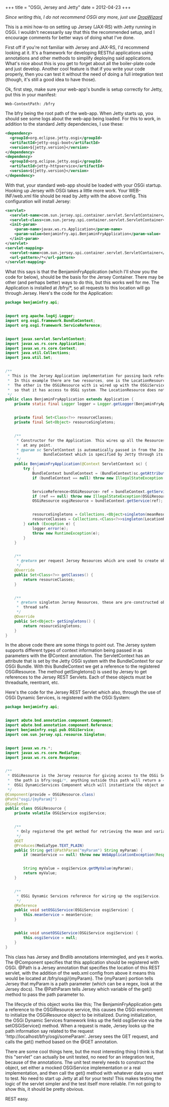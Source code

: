 +++
title = "OSGi, Jersey and Jetty"
date = 2012-04-23
+++

*Since writing this, I do not recommend OSGi any more, just use [DropWizard](http://www.dropwizard.io)*

This is a mini how-to on setting up Jersey (JAX-RS) with Jetty running in OSGi. I wouldn't necessarily say that this the recommended setup, and I encourage comments for better ways of doing what I've done.

First off if you're not familiar with Jersey and JAX-RS, I'd recommend looking at it. It's a framework for developing RESTful applications using annotations and other methods to simplify deploying said applications. What's nice about this is you get to forget about all the boiler-plate code and just develop. Another cool feature is that if you write your code properly, then you can test it without the need of doing a full integration test (though, it's still a good idea to have those).

Ok, first step, make sure your web-app's bundle is setup correctly for Jetty, put this in your manifest:

```
Web-ContextPath: /bfry
```

The bfry being the root path of the web-app. When Jetty starts up, you should see some logs about the web-app being loaded. For this to work, in addition to the standard Jetty dependencies, I use these:

```xml
<dependency>
  <groupId>org.eclipse.jetty.osgi</groupId>
  <artifactId>jetty-osgi-boot</artifactId>
  <version>${jetty.version}</version>
</dependency>
<dependency>
  <groupId>org.eclipse.jetty.osgi</groupId>
  <artifactId>jetty-httpservice</artifactId>
  <version>${jetty.version}</version>
</dependency>
```

With that, your standard web-app should be loaded with your OSGi startup. Hooking up Jersey with OSGi takes a little more work. Your WEB-INF/web.xml file should be read by Jetty with the above config. This configuration will install Jersey:

```xml
<servlet>
  <servlet-name>com.sun.jersey.spi.container.servlet.ServletContainer</servlet-name>
  <servlet-class>com.sun.jersey.spi.container.servlet.ServletContainer</servlet-class>
  <init-param>
    <param-name>javax.ws.rs.Application</param-name>
    <param-value>benjaminfry.api.BenjaminFryApplication</param-value>
  </init-param>
</servlet>
<servlet-mapping>
  <servlet-name>com.sun.jersey.spi.container.servlet.ServletContainer</servlet-name>
  <url-pattern>/*</url-pattern>
</servlet-mapping>
```

What this says is that the BenjaminFryApplication (which I'll show you the code for below), should be the basis for the Jersey Container. There may be other (and perhaps better) ways to do this, but this works well for me. The Application is installed at /bfry/*, so all requests to this location will go through Jersey. Here's the code for the Application:


```java
package benjaminfry.api;


import org.apache.log4j.Logger;
import org.osgi.framework.BundleContext;
import org.osgi.framework.ServiceReference;


import javax.servlet.ServletContext;
import javax.ws.rs.core.Application;
import javax.ws.rs.core.Context;
import java.util.Collections;
import java.util.Set;


/**
 * This is the Jersey Application implementation for passing back references to the Jersey Resource handlers.
 *  In this example there are two resources, one is the LocationResource which implements the Location app.
 *  The other is the OSGiResource with is wired up with the OSGiService
 *  so that it has access to OSGi system. The LocationResource does not, so I won't show that one.
 */
public class BenjaminFryApplication extends Application {
    private static final Logger logger = Logger.getLogger(BenjaminFryApplication.class);


    private final Set<Class<?>> resourceClasses;
    private final Set<Object> resourceSingletons;


    /**
     * Constructor for the Application. This wires up all the Resources and stores the final map for retrieval
     *  at any point.
     * @param sc ServletContext is automatically passed in from the Jersey framework, this is used to retrieve the OSGi
     *           BundleContext which is specified by Jetty through its OSGi support.
     */
    public BenjaminFryApplication(@Context ServletContext sc) {
        try {
            BundleContext bundleContext = (BundleContext)sc.getAttribute("osgi-bundlecontext");
            if (bundleContext == null) throw new IllegalStateException("osgi-bundlecontext not registered");


            ServiceReference<OSGiResource> ref = bundleContext.getServiceReference(OSGiResource.class);
            if (ref == null) throw new IllegalStateException(OSGiResource.class.getSimpleName() + " not registered");
            OSGiResource osgiResource = bundleContext.getService(ref);


            resourceSingletons = Collections.<Object>singleton(meanResource);
            resourceClasses = Collections.<Class<?>>singleton(LocationResource.class);
        } catch (Exception e) {
            logger.error(e);
            throw new RuntimeException(e);
        }
    }


    /**
     * @return per request Jersey Resources which are used to create objects for handling the request.
     */
    @Override
    public Set<Class<?>> getClasses() {
        return resourceClasses;
    }


    /**
     * @return singleton Jersey Resources, these are pre-constructed objects, each one needs to be idempotent and
     *  thread safe.
     */
    @Override
    public Set<Object> getSingletons() {
        return resourceSingletons;
    }
}
```

In the above code there are some things to point out. The Jersey system supports different types of context information being passed in as parameters with the @Context annotation. The ServletContext has an attribute that is set by the Jetty OSGi system with the BundleContext for our OSGi Bundle. With this BundleContext we get a reference to the registered OSGiResource. The method getSingletons() is used by Jersey to get references to the Jersey REST Servlets. Each of these objects must be threadsafe, reentrant, etc.

Here's the code for the Jersey REST Servlet which also, through the use of OSGi Dynamic Services, is registered with the OSGi System:

```java
package benjaminfry.api;


import aQute.bnd.annotation.component.Component;
import aQute.bnd.annotation.component.Reference;
import benjaminfry.osgi.pub.OSGiService;
import com.sun.jersey.spi.resource.Singleton;


import javax.ws.rs.*;
import javax.ws.rs.core.MediaType;
import javax.ws.rs.core.Response;


/**
 * OSGiResource is the Jersey resource for giving access to the OSGi Service.
 *  the path is bfry/osgi/*, anything outside this path will return a 404. This is defined as an
 *  OSGi DynamicServices Component which will instantiate the object and register it with OSGi automatically.
 */
@Component(provide = OSGiResource.class)
@Path("osgi/{myParam}")
@Singleton
public class OSGiResource {
    private volatile OSGiService osgiService;


    /**
     * Only registered the get method for retrieving the mean and variance for the specified httpCode.
     */
    @GET
    @Produces(MediaType.TEXT_PLAIN)
    public String get(@PathParam("myParam") String myParam) {
        if (meanService == null) throw new WebApplicationException(Response.serverError().entity("osgiService is not set").build());


        String myValue = osgiService.getMyValue(myParam);
        return myValue;
    }


    /**
     * OSGi Dynamic Services reference for wiring up the osgiService.
     */
    @Reference
    public void setOSGiService(OSGiService osgiService) {
        this.meanService = meanService;
    }


    public void unsetOSGiService(OSGiService osgiService) {
        this.osgiService = null;
    }
}
```

This class has Jersey and Bndlib annotations intermingled, and yes it works. The @Component specifies that this application should be registered with OSGi. @Path is a Jersey annotation that specifies the location of this REST servlet, with the addition of the web.xml config from above it means this would be located at /bfry/osgi/{myParam}. The {myParam} portion tells Jersey that myParam is a path parameter (which can be a regex, look at the Jersey docs). The @PathParam tells Jersey which variable of the get() method to pass the path parameter to.

The lifecycle of this object works like this; The BenjaminFryApplication gets a reference to the OSGiResource service, this causes the OSGi environment to initialize the OSGiResource object to be initialized. During initialization, the OSGi Dynamic Services framework links up the field osgiService via the setOSGiService() method. When a request is made, Jersey looks up the path information say related to the request 'http://localhost/bfry/osgi/someParam'. Jersey sees the GET request, and calls the get() method based on the @GET annotation.

There are some cool things here, but the most interesting thing I think is that this "servlet" can actually be unit tested, no need for an integration test, because of the annotations. The unit test merely needs to construct the object, set either a mocked OSGiService implementation or a real implementation, and then call the get() method with whatever data you want to test. No need to start up Jetty at all for your tests! This makes testing the logic of the servlet simpler and the test itself more reliable. I'm not going to show this, it should be pretty obvious.

REST easy.
